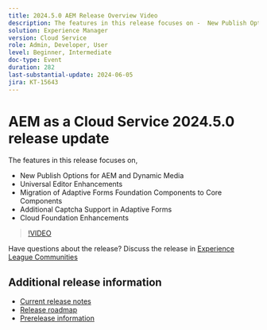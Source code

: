 ```yaml
---
title: 2024.5.0 AEM Release Overview Video
description: The features in this release focuses on -  New Publish Options for AEM & Dynamic Media  Universal Editor Enhancements Migration of Adaptive Forms Foundation Components to Core Components  Additional Captcha Support in Adaptive Forms Cloud Foundation Enhancements
solution: Experience Manager
version: Cloud Service
role: Admin, Developer, User
level: Beginner, Intermediate
doc-type: Event
duration: 282
last-substantial-update: 2024-06-05
jira: KT-15643
---
```


# AEM as a Cloud Service 2024.5.0 release update 

The features in this release focuses on,

* New Publish Options for AEM and Dynamic Media
* Universal Editor Enhancements
* Migration of Adaptive Forms Foundation Components to Core Components
* Additional Captcha Support in Adaptive Forms
* Cloud Foundation Enhancements

>[!VIDEO](https://video.tv.adobe.com/v/3429503/?learn=on)

Have questions about the release?  Discuss the release in [Experience League Communities](https://adobe.ly/44Ofo8H)

## Additional release information

* [Current release notes](https://experienceleague.adobe.com/docs/experience-manager-cloud-service/content/release-notes/home.html)
* [Release roadmap](https://experienceleague.adobe.com/docs/experience-manager-release-information/aem-release-updates/update-releases-roadmap.html)
* [Prerelease information](https://experienceleague.adobe.com/docs/experience-manager-cloud-service/content/release-notes/prerelease.html)
